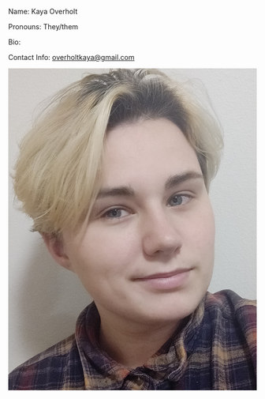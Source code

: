 Name: Kaya Overholt

Pronouns: They/them

Bio: 

Contact Info: overholtkaya@gmail.com

![](https://github.com/Overholtk/reading-notes/blob/master/IMG_20200914_214011%20(2).jpg?raw=true)
